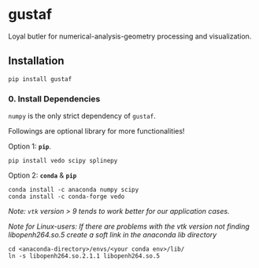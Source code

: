 # gustaf
Loyal butler for numerical-analysis-geometry processing and visualization.

## Installation
```
pip install gustaf
```

### 0. Install Dependencies
`numpy` is the only strict dependency of `gustaf`.  

Followings are optional library for more functionalities!

Option 1: __`pip`__.
```
pip install vedo scipy splinepy
```
Option 2: __`conda`__ & __`pip`__
```
conda install -c anaconda numpy scipy
conda install -c conda-forge vedo 
```

_Note: `vtk` version > 9 tends to work better for our application cases._


_Note for Linux-users: If there are problems with the vtk version not finding libopenh264.so.5 create a soft link in the anaconda lib
directory_
```
cd <anaconda-directory>/envs/<your conda env>/lib/
ln -s libopenh264.so.2.1.1 libopenh264.so.5
```

